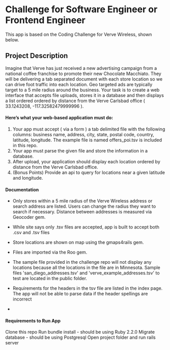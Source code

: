 # Challenge for Software Engineer or Frontend Engineer

This app is based on the Coding Challenge for Verve Wireless, shown below.

## Project Description

Imagine that Verve has just received a new advertising campaign from a national coffee franchise to promote their new Chocolate Macchiato. They will be delivering a tab separated document with each store location so we can drive foot traffic into each location. Geo targeted ads are typically target to a 5 mile radius around the business. Your task is to create a web interface that accepts file uploads, stores it in a database and then displays a list ordered ordered by distance from the Verve Carlsbad office ( 33.1243208, -117.32582479999996 ).

#### Here’s what your web-based application must do:

1. Your app must accept ( via a form ) a tab delimited file with the following columns: business name, address, city, state, postal code, country, latitude, longitude. The example file is named offers_poi.tsv is included in this repo.
2. Your app must parse the given file and store the information in a database.
3. After upload, your application should display each location ordered by distance from the Verve Carlsbad office.
4. (Bonus Points) Provide an api to query for locations near a given latitude and longitude.

#### Documentation
* Only stores within a 5 mile radius of the Verve Wireless address or search address are listed. Users can change the radius they want to search if necessary. Distance between addresses is measured via Geocoder gem.
* While site says only .tsv files are accepted, app is built to accept both .csv and .tsv files
* Store locations are shown on map using the gmaps4rails gem.
* Files are imported via the Roo gem.
* The sample file provided in the challenge repo will not display any locations because all the locations in the file are in Minnesota. Sample files 'san_diego_addresses.tsv' and 'verve_example_addresses.tsv' to test are located in the public folder.

* Requirements for the headers in the tsv file are listed in the index page. The app will not be able to parse data if the header spellings are incorrect
*


#### Requirements to Run App
Clone this repo
Run bundle install - should be using Ruby 2.2.0
Migrate database - should be using Postgresql
Open project folder and run rails server
